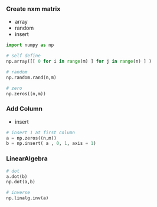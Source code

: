 ### Create nxm matrix
- array
- random
- insert
```python
import numpy as np

# self define
np.array([[ 0 for i in range(m) ] for j in range(n) ] )

# random
np.random.rand(n,m)

# zero
np.zeros((n,m))

```

### Add Column

- insert 
```python
# insert 1 at first column
a = np.zeros((n,m))
b = np.insert( a , 0, 1, axis = 1)

```

### LinearAlgebra

```python
# dot
a.dot(b)
np.dot(a,b)

# inverse
np.linalg.inv(a)
```
